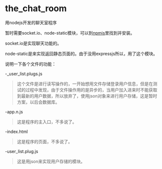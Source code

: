 # the_chat_room

用nodejs开发的聊天室程序

暂时需要socket.io、node-static模块，可以到[npmjs](http://www.npmjs.org)里找到并安装。

socket.io是实现聊天功能的。

node-static是来实现返回静态页面的。由于没用expressjs所以，用了这个模块。

说明一下各个文件的功能：

-_user_list.plugs.js

>这个文件是进行读写操作的，一开始想用文件存储登录用户信息，但是在测试的过程中发现，由于文件操作用的是异步的，当用户加入进来时不能获取到最新的用户数据，所以放弃了，使用json对象来进行用户存储，这是暂时方案，以后会数据库。

-app.n.js

>这是程序的主入口，不多说了。

-index.html

>这是程序的页面，不多说了。

-user_list.plug.js

>这是用json来实现用户存储的模块。
